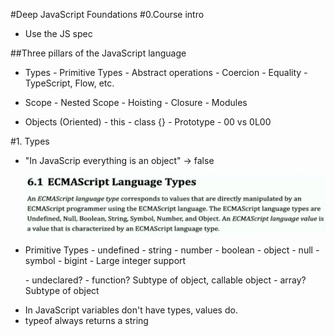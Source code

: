 #Deep JavaScript Foundations
#0.Course intro

-   Use the JS spec

##Three pillars of the JavaScript language

-   Types
    _-_ Primitive Types
    _-_ Abstract operations
    _-_ Coercion
    _-_ Equality
    _-_ TypeScript, Flow, etc.

-   Scope
    _-_ Nested Scope
    _-_ Hoisting
    _-_ Closure
    _-_ Modules

-   Objects (Oriented)
    _-_ this
    _-_ class {}
    _-_ Prototype
    _-_ 00 vs 0L00

#1. Types

-   "In JavaScrip everything is an object" -> false

    ![image info](./noteImages/00-types.png)

-   Primitive Types
    _-_ undefined
    _-_ string
    _-_ number
    _-_ boolean
    _-_ object
    _-_ null
    _-_ symbol
    _-_ bigint - Large integer support

    _-_ undeclared?
    _-_ function? Subtype of object, callable object
    _-_ array? Subtype of object

*   In JavaScript variables don't have types, values do.
*   typeof always returns a string
